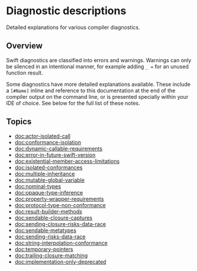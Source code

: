 # Diagnostic descriptions

Detailed explanations for various compiler diagnostics.


## Overview

Swift diagnostics are classified into errors and warnings. Warnings can only be silenced in an
intentional manner, for example adding `_ =` for an unused function result.

Some diagnostics have more detailed explanations available. These include a `[#Name]` inline and
reference to this documentation at the end of the compiler output on the command line, or is
presented specially within your IDE of choice. See below for the full list of these notes.


## Topics

- <doc:actor-isolated-call>
- <doc:conformance-isolation>
- <doc:dynamic-callable-requirements>
- <doc:error-in-future-swift-version>
- <doc:existential-member-access-limitations>
- <doc:isolated-conformances>
- <doc:multiple-inheritance>
- <doc:mutable-global-variable>
- <doc:nominal-types>
- <doc:opaque-type-inference>
- <doc:property-wrapper-requirements>
- <doc:protocol-type-non-conformance>
- <doc:result-builder-methods>
- <doc:sendable-closure-captures>
- <doc:sending-closure-risks-data-race>
- <doc:sendable-metatypes>
- <doc:sending-risks-data-race>
- <doc:string-interpolation-conformance>
- <doc:temporary-pointers>
- <doc:trailing-closure-matching>
- <doc:implementation-only-deprecated>